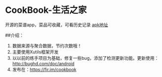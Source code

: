 # CookBook-生活之家

开源的菜谱app，菜品可收藏，可看历史记录
[apk地址](https://fir.im/cookbook)

##介绍：
  1. 数据来源与聚合数据，节约次数哦！
  2. 主要使用Xutils框架开发
  3. 以以前的练手项目为基础，修复一些bug，添加了检测更新功能。更新使用：http://bughd.com/doc/android
  4. 发布在：https://fir.im/cookbook
